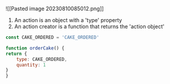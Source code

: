 ![[Pasted image 20230810085012.png]]

1. An action is an object with a 'type' property
2. An action creator is a function that returns the 'action object'
```js
const CAKE_ORDERED = 'CAKE_ORDERED'

function orderCake() {
return {
	type: CAKE_ORDERED,
	quantity: 1
}
}
```
